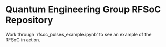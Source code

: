 # Quantum Engineering Group RFSoC Repository

Work through `rfsoc_pulses_example.ipynb' to see an example of the RFSoC in action.